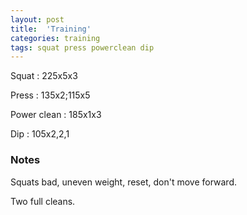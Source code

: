 ```yaml
---
layout: post
title:  'Training'
categories: training
tags: squat press powerclean dip
---
```


Squat       :   225x5x3

Press       :   135x2;115x5

Power clean :   185x1x3

Dip         :   105x2,2,1

### Notes

Squats bad, uneven weight, reset, don't move forward.

Two full cleans.
